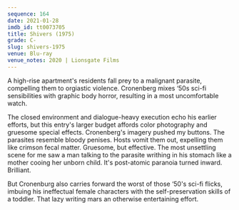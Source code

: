 ```yaml
---
sequence: 164
date: 2021-01-28
imdb_id: tt0073705
title: Shivers (1975)
grade: C-
slug: shivers-1975
venue: Blu-ray
venue_notes: 2020 | Lionsgate Films
---
```


A high-rise apartment's residents fall prey to a malignant parasite, compelling them to orgiastic violence. Cronenberg mixes ‘50s sci-fi sensibilities with graphic body horror, resulting in a most uncomfortable watch.

<!-- end -->

The closed environment and dialogue-heavy execution echo his earlier efforts, but this entry's larger budget affords color photography and gruesome special effects. Cronenberg's imagery pushed my buttons. The parasites resemble bloody penises. Hosts vomit them out, expelling them like crimson fecal matter. Gruesome, but effective. The most unsettling scene for me saw a man talking to the parasite writhing in his stomach like a mother cooing her unborn child. It's post-atomic paranoia turned inward. Brilliant.

But Cronenburg also carries forward the worst of those ‘50's sci-fi flicks, imbuing his ineffectual female characters with the self-preservation skills of a toddler. That lazy writing mars an otherwise entertaining effort.

